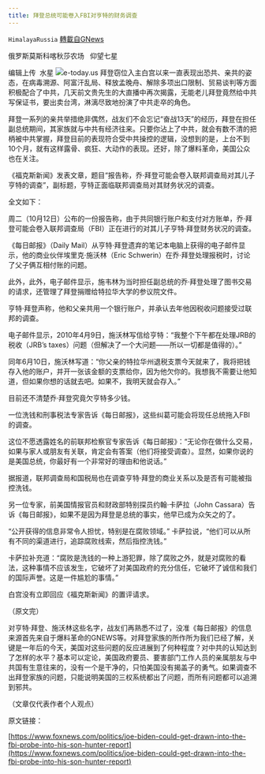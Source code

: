 ```yaml
---
title: 拜登总统可能卷入FBI对亨特的财务调查
---
```

`HimalayaRussia` [轉載自GNews](https://gnews.org/zh-hans/1592224/)

俄罗斯莫斯科喀秋莎农场   仰望七星

编辑上传  水星
![](https://assets.gnews.org/wp-content/uploads/2021/10/H.jpg)e-today.us
拜登窃位入主白宫以来一直表现出恐共、亲共的姿态，在病毒溯源、阿富汗乱局、释放孟晚舟、解除多项出口限制、贸易谈判等方面积极配合了中共，几天前文贵先生的大直播中再次揭露，无能老儿拜登竟然给中共写保证书，要出卖台湾，淋漓尽致地扮演了中共走卒的角色。

拜登一系列的亲共举措绝非偶然，战友们不会忘记“奋战13天”的经历，拜登在担任副总统期间，其家族就与中共有经济往来。只要你沾上了中共，就会有数不清的把柄被中共掌握，拜登目前的表现符合受中共操控的逻辑，没想到的是，上台不到10个月，就有这样露骨、疯狂、大动作的表现。还好，除了爆料革命，美国公众也在关注。

《福克斯新闻》发表文章，题目“报告称，乔·拜登可能会卷入联邦调查局对其儿子亨特的调查”，副标题，亨特正面临联邦调查局对其财务状况的调查。

全文如下：

周二（10月12日）公布的一份报告称，由于共同银行账户和支付对方账单，乔·拜登可能会卷入联邦调查局（FBI）正在进行的对其儿子亨特·拜登财务状况的调查。

《每日邮报》（Daily Mail）从亨特·拜登遗弃的笔记本电脑上获得的电子邮件显示，他的商业伙伴埃里克·施沃林（Eric Schwerin）在乔·拜登处理报税时，讨论了父子俩互相付账的问题。

此外，此外，电子邮件显示，施韦林为当时担任副总统的乔·拜登处理了图书交易的请求，还管理了拜登捐赠给特拉华大学的参议院文件。

亨特·拜登声称，他和父亲共用一个银行账户，并承认去年他因税收问题接受过联邦的调查。

电子邮件显示，2010年4月9日，施沃林写信给亨特：“我整个下午都在处理JRB的税收（JRB’s taxes）问题（但解决了一个大问题——所以一切都是值得的）。”

同年6月10日，施沃林写道：“你父亲的特拉华州退税支票今天就来了，我将把钱存入他的账户，并开一张该金额的支票给你，因为他欠你的。我想我不需要让他知道，但如果你想的话就去吧。如果不，我明天就会存入。”

目前还不清楚乔·拜登究竟欠亨特多少钱。

一位洗钱和刑事税法专家告诉《每日邮报》，这些纠葛可能会将现任总统拖入FBI的调查。

这位不愿透露姓名的前联邦检察官专家告诉《每日邮报》：“无论你在做什么交易，如果与家人或朋友有关联，肯定会有答案（他们将接受调查）。显然，如果你说的是美国总统，你最好有一个非常好的理由和他说话。”

据报道，联邦调查局和国税局也在调查亨特·拜登的商业关系以及是否有可能被指控洗钱。

另一位专家，前美国情报官员和财政部特别探员约翰·卡萨拉（John Cassara）告诉《每日邮报》，如果不是因为拜登是总统的事实，他早已成为众矢之的了。

“公开获得的信息非常令人担忧，特别是在腐败领域。” 卡萨拉说，“他们可以从所有不同的渠道进行，追踪腐败线索，然后指控洗钱。”

卡萨拉补充道：“腐败是洗钱的一种上游犯罪，除了腐败之外，就是对腐败的看法，这种事情不应该发生，它破坏了对美国政府的充分信任，它破坏了诚信和我们的国际声誉。这是一件尴尬的事情。”

白宫没有立即回应《福克斯新闻》的置评请求。

（原文完）

对亨特·拜登、施沃林这些名字，战友们再熟悉不过了，没准《每日邮报》的信息来源首先来自于爆料革命的GNEWS等。对拜登家族的所作所为我们已经了解，关键是一年后的今天，美国对这些问题的反应进展到了何种程度？对中共的认知达到了怎样的水平？基本可以定论，美国政府要员、要害部门工作人员的亲属朋友与中共国有生意往来的，没有一个是干净的，只怕美国没有揭盖子的勇气。如果调查不出拜登家族的问题，只能说明美国的三权系统都出了问题，而所有问题都可以追溯到邪共。

（文章仅代表作者个人观点）

原文链接：

[https://www.foxnews.com/politics/joe-biden-could-get-drawn-into-the-fbi-probe-into-his-son-hunter-report](https://www.foxnews.com/politics/joe-biden-could-get-drawn-into-the-fbi-probe-into-his-son-hunter-report)
